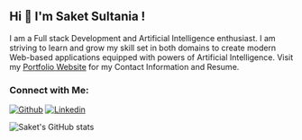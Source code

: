 ## Hi 👋 I'm Saket Sultania !
I am a Full stack Development and Artificial Intelligence enthusiast. I am striving to learn and grow my skill set in both domains to create modern Web-based applications equipped with powers of Artificial Intelligence. Visit my <a href="https://saketsultania-tech.netlify.app/" target="_blank" >Portfolio Website</a> for my Contact Information and Resume.

### Connect with Me:
[![Github](https://img.shields.io/badge/-Github-000?style=flat&logo=Github&logoColor=white)](https://github.com/SAKET03)
[![Linkedin](https://img.shields.io/badge/-LinkedIn-blue?style=flat&logo=Linkedin&logoColor=white)](https://www.linkedin.com/in/saket-sultania/)

<img alt="Saket's GitHub stats" src="https://github-readme-stats.vercel.app/api?username=SAKET03&count_private=true&show_icons=true&theme=dark&hide=stars,prs">
